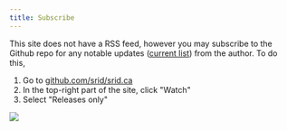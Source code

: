 ```yaml
---
title: Subscribe
---
```


This site does not have a RSS feed, however you may subscribe to the Github repo for any notable updates ([current list](https://github.com/srid/srid.ca/releases)) from the author. To do this,

1. Go to [github.com/srid/srid.ca](https://github.com/srid/srid.ca)
2. In the top-right part of the site, click "Watch"
3. Select "Releases only"

![](https://i.imgur.com/l3WJ80rl.png)

